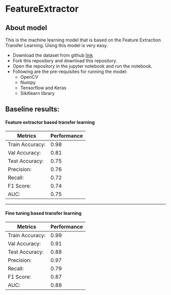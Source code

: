 # FeatureExtractor

## About model
This is the machine learning model that is based on the Feature Extraction Transfer Learning. Uisng this model is very easy.
* Download the dataset from github [link](https://github.com/sagihaider/TransferLearning_COVID19) 
* Fork this repository and download this repository.
* Open the repository in the jupyter notebook and run the notebook.
* Following are the pre-requisites for running the model:
  * OpenCV
  * Numpy
  * Tensorflow and Keras
  * Sikitlearn library

## Baseline results:

#### Feature extractor based transfer learning

|  Metrics |  Performance | 
|---|---|
|  Train Accuracy: | 0.98 |
|  Val Accuracy:   | 0.81 |
|  Test Accuracy:  | 0.75 |
|   Precision:     | 0.76 |
|   Recall:        | 0.72 |
| F1 Score:        | 0.74 |
| AUC:             | 0.75 |

***

#### Fine tuning based transfer learning

|  Metrics |  Performance | 
|---|---|
|  Train Accuracy: | 0.99 |
|  Val Accuracy:   | 0.91 |
|  Test Accuracy:  | 0.88 |
|   Precision:     | 0.97 |
|   Recall:        | 0.79 |
| F1 Score:        | 0.87 |
| AUC:             | 0.88 |

